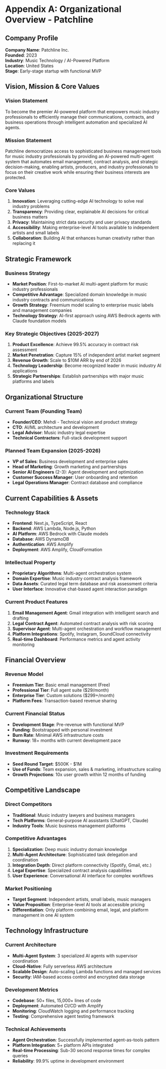 # Appendix A: Organizational Overview - Patchline

## Company Profile

**Company Name**: Patchline Inc.  
**Founded**: 2023  
**Industry**: Music Technology / AI-Powered Platform  
**Location**: United States  
**Stage**: Early-stage startup with functional MVP

## Vision, Mission & Core Values

### Vision Statement
To become the premier AI-powered platform that empowers music industry professionals to efficiently manage their communications, contracts, and business operations through intelligent automation and specialized AI agents.

### Mission Statement
Patchline democratizes access to sophisticated business management tools for music industry professionals by providing an AI-powered multi-agent system that automates email management, contract analysis, and strategic decision-making, enabling artists, producers, and industry professionals to focus on their creative work while ensuring their business interests are protected.

### Core Values

1. **Innovation**: Leveraging cutting-edge AI technology to solve real industry problems
2. **Transparency**: Providing clear, explainable AI decisions for critical business matters
3. **Privacy**: Maintaining strict data security and user privacy standards
4. **Accessibility**: Making enterprise-level AI tools available to independent artists and small labels
5. **Collaboration**: Building AI that enhances human creativity rather than replacing it

## Strategic Framework

### Business Strategy
- **Market Position**: First-to-market AI multi-agent platform for music industry professionals
- **Competitive Advantage**: Specialized domain knowledge in music industry contracts and communications
- **Growth Strategy**: Freemium model scaling to enterprise music labels and management companies
- **Technology Strategy**: AI-first approach using AWS Bedrock agents with Claude foundation models

### Key Strategic Objectives (2025-2027)
1. **Product Excellence**: Achieve 99.5% accuracy in contract risk assessment
2. **Market Penetration**: Capture 15% of independent artist market segment
3. **Revenue Growth**: Scale to $10M ARR by end of 2026
4. **Technology Leadership**: Become recognized leader in music industry AI applications
5. **Strategic Partnerships**: Establish partnerships with major music platforms and labels

## Organizational Structure

### Current Team (Founding Team)
- **Founder/CEO**: Mehdi - Technical vision and product strategy
- **CTO**: AI/ML architecture and development
- **Legal Advisor**: Music industry legal expertise
- **Technical Contractors**: Full-stack development support

### Planned Team Expansion (2025-2026)
- **VP of Sales**: Business development and enterprise sales
- **Head of Marketing**: Growth marketing and partnerships
- **Senior AI Engineers** (2-3): Agent development and optimization
- **Customer Success Manager**: User onboarding and retention
- **Legal Operations Manager**: Contract database and compliance

## Current Capabilities & Assets

### Technology Stack
- **Frontend**: Next.js, TypeScript, React
- **Backend**: AWS Lambda, Node.js, Python
- **AI Platform**: AWS Bedrock with Claude models
- **Database**: AWS DynamoDB
- **Authentication**: AWS Amplify
- **Deployment**: AWS Amplify, CloudFormation

### Intellectual Property
- **Proprietary Algorithms**: Multi-agent orchestration system
- **Domain Expertise**: Music industry contract analysis framework
- **Data Assets**: Curated legal term database and risk assessment criteria
- **User Interface**: Innovative chat-based agent interaction paradigm

### Current Product Features
1. **Email Management Agent**: Gmail integration with intelligent search and drafting
2. **Legal Contract Agent**: Automated contract analysis with risk scoring
3. **Supervisor Agent**: Multi-agent orchestration and workflow management
4. **Platform Integrations**: Spotify, Instagram, SoundCloud connectivity
5. **Real-time Dashboard**: Performance metrics and agent activity monitoring

## Financial Overview

### Revenue Model
- **Freemium Tier**: Basic email management (Free)
- **Professional Tier**: Full agent suite ($29/month)
- **Enterprise Tier**: Custom solutions ($299+/month)
- **Platform Fees**: Transaction-based revenue sharing

### Current Financial Status
- **Development Stage**: Pre-revenue with functional MVP
- **Funding**: Bootstrapped with personal investment
- **Burn Rate**: Minimal AWS infrastructure costs
- **Runway**: 18+ months with current development pace

### Investment Requirements
- **Seed Round Target**: $500K - $1M
- **Use of Funds**: Team expansion, sales & marketing, infrastructure scaling
- **Growth Projections**: 10x user growth within 12 months of funding

## Competitive Landscape

### Direct Competitors
- **Traditional**: Music industry lawyers and business managers
- **Tech Platforms**: General-purpose AI assistants (ChatGPT, Claude)
- **Industry Tools**: Music business management platforms

### Competitive Advantages
1. **Specialization**: Deep music industry domain knowledge
2. **Multi-Agent Architecture**: Sophisticated task delegation and coordination
3. **Integration Depth**: Direct platform connectivity (Spotify, Gmail, etc.)
4. **Legal Expertise**: Specialized contract analysis capabilities
5. **User Experience**: Conversational AI interface for complex workflows

### Market Positioning
- **Target Segment**: Independent artists, small labels, music managers
- **Value Proposition**: Enterprise-level AI tools at accessible pricing
- **Differentiation**: Only platform combining email, legal, and platform management in one AI system

## Technology Infrastructure

### Current Architecture
- **Multi-Agent System**: 3 specialized AI agents with supervisor coordination
- **Cloud-Native**: Fully serverless AWS architecture
- **Scalable Design**: Auto-scaling Lambda functions and managed services
- **Security**: IAM-based access control and encrypted data storage

### Development Metrics
- **Codebase**: 50+ files, 15,000+ lines of code
- **Deployment**: Automated CI/CD with Amplify
- **Monitoring**: CloudWatch logging and performance tracking
- **Testing**: Comprehensive agent testing framework

### Technical Achievements
- **Agent Orchestration**: Successfully implemented agent-as-tools pattern
- **Platform Integration**: 5+ platform APIs integrated
- **Real-time Processing**: Sub-30 second response times for complex queries
- **Reliability**: 99.9% uptime in development environment 